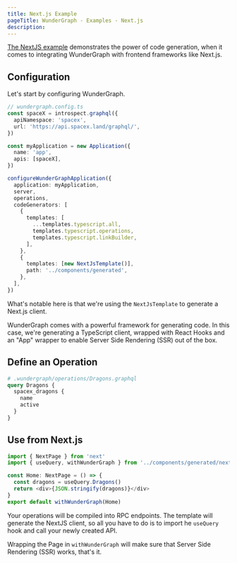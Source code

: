 ```yaml
---
title: Next.js Example
pageTitle: WunderGraph - Examples - Next.js
description:
---
```


[The NextJS example](https://github.com/wundergraph/wundergraph/tree/main/examples/nextjs) demonstrates the power of
code generation,
when it comes to integrating WunderGraph with frontend frameworks like Next.js.

## Configuration

Let's start by configuring WunderGraph.

```typescript
// wundergraph.config.ts
const spaceX = introspect.graphql({
  apiNamespace: 'spacex',
  url: 'https://api.spacex.land/graphql/',
})

const myApplication = new Application({
  name: 'app',
  apis: [spaceX],
})

configureWunderGraphApplication({
  application: myApplication,
  server,
  operations,
  codeGenerators: [
    {
      templates: [
        ...templates.typescript.all,
        templates.typescript.operations,
        templates.typescript.linkBuilder,
      ],
    },
    {
      templates: [new NextJsTemplate()],
      path: '../components/generated',
    },
  ],
})
```

What's notable here is that we're using the `NextJsTemplate` to generate a Next.js client.

WunderGraph comes with a powerful framework for generating code.
In this case, we're generating a TypeScript client,
wrapped with React Hooks and an "App" wrapper to enable Server Side Rendering (SSR) out of the box.

## Define an Operation

```graphql
# .wundergraph/operations/Dragons.graphql
query Dragons {
  spacex_dragons {
    name
    active
  }
}
```

## Use from Next.js

```typescript
import { NextPage } from 'next'
import { useQuery, withWunderGraph } from '../components/generated/nextjs'

const Home: NextPage = () => {
  const dragons = useQuery.Dragons()
  return <div>{JSON.stringify(dragons)}</div>
}
export default withWunderGraph(Home)
```

Your operations will be compiled into RPC endpoints.
The template will generate the NextJS client,
so all you have to do is to import he `useQuery` hook and call your newly created API.

Wrapping the Page in `withWunderGraph` will make sure that Server Side Rendering (SSR) works,
that's it.
